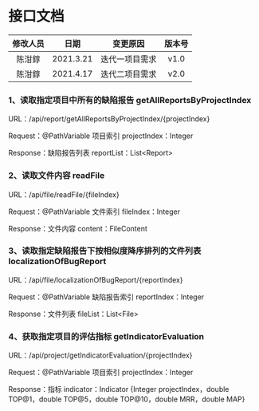 # 接口文档

| 修改人员 |   日期    |    变更原因    | 版本号 |
| :------: | :-------: | :------------: | :----: |
|  陈泔錞  | 2021.3.21 | 迭代一项目需求 |  v1.0  |
|  陈泔錞  | 2021.4.17 | 迭代二项目需求 |  v2.0  |



### 1、读取指定项目中所有的缺陷报告 getAllReportsByProjectIndex

URL：/api/report/getAllReportsByProjectIndex/{projectIndex}

Request：@PathVariable 项目索引 projectIndex：Integer

Response：缺陷报告列表 reportList：List\<Report\>



### 2、读取文件内容 readFile

URL：/api/file/readFile/{fileIndex}

Request：@PathVariable 文件索引 fileIndex：Integer

Response：文件内容 content：FileContent



### 3、读取指定缺陷报告下按相似度降序排列的文件列表 localizationOfBugReport

URL：/api/file/localizationOfBugReport/{reportIndex}

Request：@PathVariable 缺陷报告索引 reportIndex：Integer

Response：文件列表 fileList：List\<File\>



### 4、获取指定项目的评估指标 getIndicatorEvaluation

URL：/api/project/getIndicatorEvaluation/{projectIndex}

Request：@PathVariable 项目索引 projectIndex：Integer

Response：指标 indicator：Indicator {Integer projectIndex，double TOP@1，double TOP@5，double TOP@10，double MRR，double MAP}

